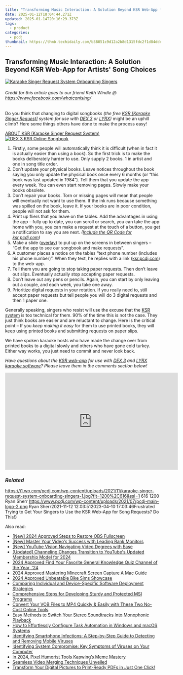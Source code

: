 ```yaml
---
title: "Transforming Music Interaction: A Solution Beyond KSR Web-App for Artists' Song Choices"
date: 2025-01-12T18:04:44.271Z
updated: 2025-01-14T20:16:29.373Z
tags:
  - product
categories:
  - pcdj
thumbnail: https://thmb.techidaily.com/b38051c9d12a2b8d1315fdc2f1d84dde69fd749e096f758fd9b3624bcd8211ec.jpg
---
```


## Transforming Music Interaction: A Solution Beyond KSR Web-App for Artists' Song Choices

[![Karaoke Singer Request System Onboarding Singers](https://i1.wp.com/pcdj.com/wp-content/uploads/2021/11/karaoke-singer-request-system-onboarding-singers-1.jpg?resize=845%2C321&ssl=1)](https://i1.wp.com/pcdj.com/wp-content/uploads/2021/11/karaoke-singer-request-system-onboarding-singers-1.jpg?fit=1030%2C529&ssl=1 "Karaoke Singer Request System Onboarding Singers")

###### Credit for this article goes to our friend Keith Windle @ <https://www.facebook.com/whatcanising/>

Do you think that changing to digital songbooks _(the free [KSR \[Karaoke Singer Request\]](https://tools.techidaily.com/pcdj/products/) system for use with [DEX 3](https://tools.techidaily.com/pcdj/products/) or [LYRX](http://www.lyrxkaraoke.com/))_ might be an uphill climb? Here some things others have done to make the process easy!

[ABOUT KSR (Karaoke Singer Request System) ![DEX 3 KSR Online Songbook](https://i1.wp.com/pcdj.com/wp-content/uploads/2021/04/krs-request-system.png?fit=300%2C240&ssl=1 "DEX 3 KSR Online Songbook")](https://tools.techidaily.com/pcdj/products/)

1. Firstly, some people will automatically think it is difficult (when in fact it is actually easier than using a book). So the first trick is to make the books deliberately harder to use. Only supply 2 books. 1 in artist and one in song title order.
2. Don’t update your physical books. Leave notices throughout the book saying you only update the physical book once every 6 months (or “this book was last updated in 1984”). Tell them that you update the app every week. You can even start removing pages. Slowly make your books obsolete.
3. Don’t repair your books. Torn or missing pages will mean that people will eventually not want to use them. If the ink runs because something was spilled on the book, leave it. If your books are in poor condition, people will not ask for them.
4. Print up fliers that you leave on the tables. Add the advantages in using the app – fully up to date, you can scroll or search, you can take the app home with you, you can make a request at the touch of a button, you get a notification to say you are next. _([Include the QR Code for ksr.pcdj.com](https://tools.techidaily.com/pcdj/products/))_
5. Make a slide ([overlay](https://tools.techidaily.com/pcdj/products/)) to put up on the screens in between singers – “Get the app to see our songbook and make requests”.
6. A customer places a notice on the tables “text phone number (includes his phone number)”. When they text, he replies with a link ([ksr.pcdj.com](https://tools.techidaily.com/pcdj/products/)) to the web-app.
7. Tell them you are going to stop taking paper requests. Then don’t leave out slips. Eventually actually stop accepting paper requests.
8. Don’t leave out any pens or pencils. Again, you can start by only leaving out a couple, and each week, you take one away.
9. Prioritize digital requests in your rotation. If you really need to, still accept paper requests but tell people you will do 3 digital requests and then 1 paper one.

Generally speaking, singers who resist will use the excuse that the [KSR system](https://tools.techidaily.com/pcdj/products/) is too technical for them. 90% of the time this is not the case. They just think books are easier and are reluctant to change. Here is the critical point – If you _keep making it easy_ for them to use printed books, they will keep using printed books and submitting requests on paper slips.

We have spoken karaoke hosts who have made the change over from printed books to a digital slowly and others who have gone cold turkey. Either way works, you just need to commit and never look back.

_Have questions about the [KSR web-app](https://tools.techidaily.com/pcdj/products/) for use with [DEX 3](https://tools.techidaily.com/pcdj/products/) and [LYRX karaoke software](https://www.lyrxkaraoke.com)? Please leave them in the comments section below!_

<!-- affiliate ads begin -->
<iframe width="560" height="315" src="https://www.youtube.com/embed/aknYnDfODro?si=zONIVzA9FFq0rLOD" title="YouTube video player" frameborder="0" allow="accelerometer; autoplay; clipboard-write; encrypted-media; gyroscope; picture-in-picture; web-share" referrerpolicy="strict-origin-when-cross-origin" allowfullscreen></iframe>
<!-- affiliate ads end -->

### _Related_

https://i1.wp.com/pcdj.com/wp-content/uploads/2021/11/karaoke-singer-request-system-onboarding-singers-1.jpg?fit=1200%2C616&ssl=1 616 1200 Ryan Sherr https://www.pcdj.com/wp-content/uploads/2021/07/pcdj-main-logo-2.png Ryan Sherr2021-11-12 12:03:512023-04-10 17:03:46Frustrated Trying to Get Your Singers to Use the KSR Web-App for Song Requests? Do This!}

<ins class="adsbygoogle"
     style="display:block"
     data-ad-format="autorelaxed"
     data-ad-client="ca-pub-7571918770474297"
     data-ad-slot="1223367746"></ins>

<ins class="adsbygoogle"
     style="display:block"
     data-ad-client="ca-pub-7571918770474297"
     data-ad-slot="8358498916"
     data-ad-format="auto"
     data-full-width-responsive="true"></ins>

<span class="atpl-alsoreadstyle">Also read:</span>
<div><ul>
<li><a href="https://desktop-recording.techidaily.com/new-2024-approved-steps-to-restore-obs-fullscreen/"><u>[New] 2024 Approved Steps to Restore OBS Fullscreen</u></a></li>
<li><a href="https://youtube-webster.techidaily.com/aster-your-videos-success-with-leading-rank-monitors/"><u>[New] Master Your Video's Success with Leading Rank Monitors</u></a></li>
<li><a href="https://youtube-tips.techidaily.com/outube-vision-navigating-video-degrees-with-ease/"><u>[New] YouTube Vision Navigating Video Degrees with Ease</u></a></li>
<li><a href="https://youtube-blog.techidaily.com/ed-channeling-changes-transition-to-youtubes-updated-membership-model-for-2024/"><u>[Updated] Channeling Changes Transition to YouTube's Updated Membership Model for 2024</u></a></li>
<li><a href="https://article-posts.techidaily.com/2024-approved-find-your-favorite-general-knowledge-quiz-channel-of-the-year-24/"><u>2024 Approved Find Your Favorite General Knowledge Quiz Channel of the Year, '24</u></a></li>
<li><a href="https://screen-activity-recording.techidaily.com/2024-approved-mastering-minecraft-screen-capture-a-mac-guide/"><u>2024 Approved Mastering Minecraft Screen Capture A Mac Guide</u></a></li>
<li><a href="https://screen-activity-recording.techidaily.com/2024-approved-unbeatable-bike-sims-showcase/"><u>2024 Approved Unbeatable Bike Sims Showcase</u></a></li>
<li><a href="https://win-updates.techidaily.com/comparing-individual-and-device-specific-software-deployment-strategies/"><u>Comparing Individual and Device-Specific Software Deployment Strategies</u></a></li>
<li><a href="https://win-updates.techidaily.com/comprehensive-steps-for-developing-sturdy-and-protected-msi-programs/"><u>Comprehensive Steps for Developing Sturdy and Protected MSI Programs</u></a></li>
<li><a href="https://win-updates.techidaily.com/convert-your-vob-files-to-mp4-quickly-and-easily-with-these-two-no-cost-online-tools/"><u>Convert Your VOB Files to MP4 Quickly & Easily with These Two No-Cost Online Tools</u></a></li>
<li><a href="https://win-updates.techidaily.com/easy-methods-to-switch-your-stereo-soundtracks-into-monophonic-playback/"><u>Easy Methods to Switch Your Stereo Soundtracks Into Monophonic Playback</u></a></li>
<li><a href="https://win-updates.techidaily.com/how-to-effortlessly-configure-task-automation-in-windows-and-macos-systems/"><u>How to Effortlessly Configure Task Automation in Windows and macOS Systems</u></a></li>
<li><a href="https://win-updates.techidaily.com/identifying-smartphone-infections-a-step-by-step-guide-to-detecting-and-removing-mobile-viruses/"><u>Identifying Smartphone Infections: A Step-by-Step Guide to Detecting and Removing Mobile Viruses</u></a></li>
<li><a href="https://win-updates.techidaily.com/identifying-system-compromise-key-symptoms-of-viruses-on-your-computer/"><u>Identifying System Compromise: Key Symptoms of Viruses on Your Computer</u></a></li>
<li><a href="https://fox-boxes.techidaily.com/in-2024-pixel-humorist-tools-kapwings-meme-mastery/"><u>In 2024, Pixel Humorist Tools Kapwing’s Meme Mastery</u></a></li>
<li><a href="https://discover-deluxe.techidaily.com/seamless-video-merging-techniques-unveiled/"><u>Seamless Video Merging Techniques Unveiled</u></a></li>
<li><a href="https://win-updates.techidaily.com/transform-your-digital-pictures-to-print-ready-pdfs-in-just-one-click/"><u>Transform Your Digital Pictures to Print-Ready PDFs in Just One Click!</u></a></li>
</ul></div>

